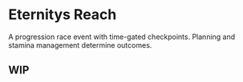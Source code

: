 # Eternitys Reach

A progression race event with time-gated checkpoints. Planning and stamina management determine outcomes.

## WIP
